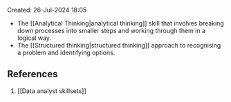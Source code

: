 Created: 26-Jul-2024 18:05

* The [[Analytical Thinking|analytical thinking]] skill that involves breaking down processes into smaller steps and working through them in a logical way.
* The [[Structured thinking|structured thinking]] approach to recognising a problem and identifying options.
## References
1. [[Data analyst skillsets]]
